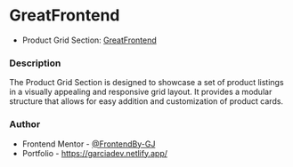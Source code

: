 # GreatFrontend

- Product Grid Section: [GreatFrontend](https://www.greatfrontend.com/projects/challenges/product-grid-section)

### Description

The Product Grid Section is designed to showcase a set of product listings in a visually appealing and responsive grid layout. It provides a modular structure that allows for easy addition and customization of product cards.

### Author

- Frontend Mentor - [@FrontendBy-GJ](https://www.frontendmentor.io/profile/FrontendBy-GJ)
- Portfolio - https://garciadev.netlify.app/
